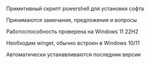 Примитивный скрипт powershell для установки софта

Принимаются замечания, предложения и вопросы

Работоспособность проверена на Windows 11 22H2

Необходим winget, обычно встроен в Windows 10/11

Автоматически устанавливаются последнии версии
